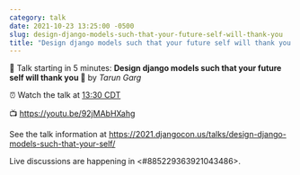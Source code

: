 ```yaml
---
category: talk
date: 2021-10-23 13:25:00 -0500
slug: design-django-models-such-that-your-future-self-will-thank-you
title: "Design django models such that your future self will thank you \U0001F44B"
---
```


:tada: Talk starting in 5 minutes: **Design django models such that your future self will thank you 👋** by *Tarun Garg*

:alarm_clock: Watch the talk at [13:30 CDT](https://time.is/compare/0130PM_23_October_2021_in_Chicago)

:tv: https://youtu.be/92jMAbHXahg

See the talk information at https://2021.djangocon.us/talks/design-django-models-such-that-your-self/

Live discussions are happening in <#885229363921043486>.
